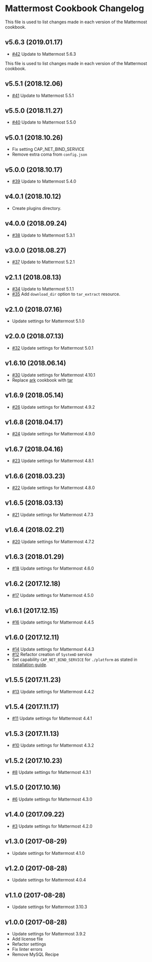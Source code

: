 # Mattermost Cookbook Changelog

This file is used to list changes made in each version of the Mattermost cookbook.
## v5.6.3 (2019.01.17)

- [#42](https://github.com/ist-dsi/mattermost-cookbook/issues/42) Update to Mattermost 5.6.3

This file is used to list changes made in each version of the Mattermost cookbook.
## v5.5.1 (2018.12.06)

- [#41](https://github.com/ist-dsi/mattermost-cookbook/issues/41) Update to Mattermost 5.5.1

## v5.5.0 (2018.11.27)

- [#40](https://github.com/ist-dsi/mattermost-cookbook/issues/40) Update to Mattermost 5.5.0

## v5.0.1 (2018.10.26)

- Fix setting CAP_NET_BIND_SERVICE
- Remove extra coma from `config.json`

## v5.0.0 (2018.10.17)

- [#39](https://github.com/ist-dsi/mattermost-cookbook/issues/39) Update to Mattermost 5.4.0

## v4.0.1 (2018.10.12)

- Create plugins directory.

## v4.0.0 (2018.09.24)

- [#38](https://github.com/ist-dsi/mattermost-cookbook/issues/38) Update to Mattermost 5.3.1

## v3.0.0 (2018.08.27)

- [#37](https://github.com/ist-dsi/mattermost-cookbook/issues/37) Update to Mattermost 5.2.1

## v2.1.1 (2018.08.13)

- [#34](https://github.com/ist-dsi/mattermost-cookbook/issues/34) Update to Mattermost 5.1.1
- [#35](https://github.com/ist-dsi/mattermost-cookbook/pull/35) Add `download_dir` option to `tar_extract` resource.

## v2.1.0 (2018.07.16)

- Update settings for Mattermost 5.1.0

## v2.0.0 (2018.07.13)

- [#32](https://github.com/ist-dsi/mattermost-cookbook/issues/32) Update settings for Mattermost 5.0.1

## v1.6.10 (2018.06.14)

- [#30](https://github.com/ist-dsi/mattermost-cookbook/issues/30) Update settings for Mattermost 4.10.1
- Replace [ark](https://supermarket.chef.io/cookbooks/ark) cookbook with [tar](https://supermarket.chef.io/cookbooks/tar)

## v1.6.9 (2018.05.14)

- [#26](https://github.com/ist-dsi/mattermost-cookbook/issues/24) Update settings for Mattermost 4.9.2

## v1.6.8 (2018.04.17)

- [#24](https://github.com/ist-dsi/mattermost-cookbook/issues/24) Update settings for Mattermost 4.9.0

## v1.6.7 (2018.04.16)

- [#23](https://github.com/ist-dsi/mattermost-cookbook/issues/23) Update settings for Mattermost 4.8.1

## v1.6.6 (2018.03.23)

- [#22](https://github.com/ist-dsi/mattermost-cookbook/issues/22) Update settings for Mattermost 4.8.0

## v1.6.5 (2018.03.13)

- [#21](https://github.com/ist-dsi/mattermost-cookbook/issues/21) Update settings for Mattermost 4.7.3

## v1.6.4 (2018.02.21)

- [#20](https://github.com/ist-dsi/mattermost-cookbook/issues/20) Update settings for Mattermost 4.7.2

## v1.6.3 (2018.01.29)

- [#18](https://github.com/ist-dsi/mattermost-cookbook/issues/18) Update settings for Mattermost 4.6.0

## v1.6.2 (2017.12.18)

- [#17](https://github.com/ist-dsi/mattermost-cookbook/issues/17) Update settings for Mattermost 4.5.0

## v1.6.1 (2017.12.15)

- [#16](https://github.com/ist-dsi/mattermost-cookbook/issues/16) Update settings for Mattermost 4.4.5

## v1.6.0 (2017.12.11)

- [#14](https://github.com/ist-dsi/mattermost-cookbook/issues/14) Update settings for Mattermost 4.4.3
- [#12](https://github.com/ist-dsi/mattermost-cookbook//issues/12) Refactor creation of `SystemD` service
- Set capability `CAP_NET_BIND_SERVICE` for `./platform` as stated in [installation guide](https://docs.mattermost.com/install/install-rhel-71.html#configuring-tls-on-mattermost-server).

## v1.5.5 (2017.11.23)

- [#13](https://github.com/ist-dsi/mattermost-cookbook/issues/13) Update settings for Mattermost 4.4.2

## v1.5.4 (2017.11.17)

- [#11](https://github.com/ist-dsi/mattermost-cookbook/issues/11) Update settings for Mattermost 4.4.1

## v1.5.3 (2017.11.13)

- [#10](https://github.com/ist-dsi/mattermost-cookbook/issues/10) Update settings for Mattermost 4.3.2

## v1.5.2 (2017.10.23)

- [#8](https://github.com/ist-dsi/mattermost-cookbook/issues/8) Update settings for Mattermost 4.3.1

## v1.5.0 (2017.10.16)

- [#6](https://github.com/ist-dsi/mattermost-cookbook/issues/6) Update settings for Mattermost 4.3.0

## v1.4.0 (2017.09.22)

- [#3](https://github.com/ist-dsi/mattermost-cookbook/issues/3) Update settings for Mattermost 4.2.0

## v1.3.0 (2017-08-29)

- Update settings for Mattermost 4.1.0

## v1.2.0 (2017-08-28)

- Update settings for Mattermost 4.0.4

## v1.1.0 (2017-08-28)

- Update settings for Mattermost 3.10.3

## v1.0.0 (2017-08-28)

- Update settings for Mattermost 3.9.2
- Add license file
- Refactor settings
- Fix linter errors
- Remove MySQL Recipe
